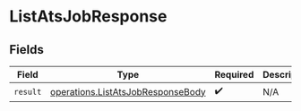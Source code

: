 # ListAtsJobResponse


## Fields

| Field                                                                                  | Type                                                                                   | Required                                                                               | Description                                                                            |
| -------------------------------------------------------------------------------------- | -------------------------------------------------------------------------------------- | -------------------------------------------------------------------------------------- | -------------------------------------------------------------------------------------- |
| `result`                                                                               | [operations.ListAtsJobResponseBody](../../models/operations/listatsjobresponsebody.md) | :heavy_check_mark:                                                                     | N/A                                                                                    |